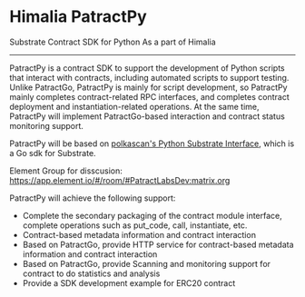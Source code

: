 # Himalia PatractPy

Substrate Contract SDK for Python As a part of Himalia

----------

PatractPy is a contract SDK to support the development of Python scripts that interact with contracts, including automated scripts to support testing. Unlike PatractGo, PatractPy is mainly for script development, so PatractPy mainly completes contract-related RPC interfaces, and completes contract deployment and instantiation-related operations. At the same time, PatractPy will implement PatractGo-based interaction and contract status monitoring support.

PatractPy will be based on [polkascan's Python Substrate Interface](https://github.com/polkascan/py-substrate-interface), which is a Go sdk for Substrate.

Element Group for disscusion: https://app.element.io/#/room/#PatractLabsDev:matrix.org

PatractPy will achieve the following support:

- Complete the secondary packaging of the contract module interface, complete operations such as put_code, call, instantiate, etc.
- Contract-based metadata information and contract interaction
- Based on PatractGo, provide HTTP service for contract-based metadata information and contract interaction
- Based on PatractGo, provide Scanning and monitoring support for contract to do statistics and analysis
- Provide a SDK development example for ERC20 contract
